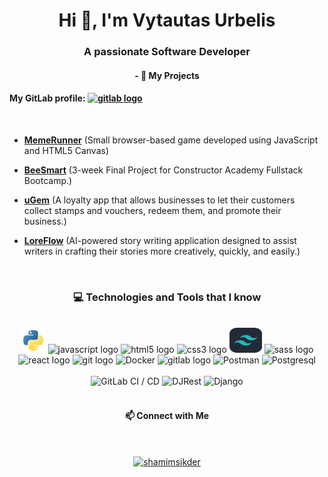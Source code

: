 
<h1 align="center">Hi 👋, I'm Vytautas Urbelis</h1>  
<h3 align="center">A passionate Software Developer</h3>  
<h4 align="center">- 🔭 My Projects</h4>  
<h4 align="left">My GitLab profile: 
<a href="https://gitlab.com/vytautas-urbelis" target="blank"><img src="https://cdn4.iconfinder.com/data/icons/logos-and-brands/512/144_Gitlab_logo_logos-256.png" height="20" width="26" alt="gitlab logo" /></a>
</h4> 
<br />

- **[MemeRunner](https://github.com/vytautas-urbelis/memeRunner/)** (Small browser-based game developed using JavaScript and HTML5 Canvas)
  
- **[BeeSmart](https://github.com/vytautas-urbelis/beesmart)** (3-week Final Project for Constructor Academy Fullstack Bootcamp.)

- **[uGem](https://github.com/vytautas-urbelis/ugem/)** (A loyalty app that allows businesses to let their customers collect stamps and vouchers, redeem them, and promote their business.)
  
- **[LoreFlow](https://github.com/vytautas-urbelis/loreflow)** (AI-powered story writing application designed to assist writers in crafting their stories more creatively, quickly, and easily.)
  
<br />
<div align="center">
  
### :computer: Technologies and Tools that I know

<br />  
</div>
<div align="center">
<a  margin="10" href="https://www.python.org" target="_blank"><img margin="10px" height="40" src="https://raw.githubusercontent.com/devicons/devicon/master/icons/python/python-original.svg" alt="python"/></a>
<img src="https://cdn.jsdelivr.net/gh/devicons/devicon/icons/javascript/javascript-original.svg" height="40" width="52" alt="javascript logo"  />  
<img src="https://cdn.jsdelivr.net/gh/devicons/devicon/icons/html5/html5-original.svg" height="40" width="52" alt="html5 logo"  />
<img src="https://cdn.jsdelivr.net/gh/devicons/devicon/icons/css3/css3-original.svg" height="40" width="52" alt="css3 logo"  />
<img src="https://raw.githubusercontent.com/tandpfun/skill-icons/main/icons/TailwindCSS-Dark.svg" height="40" width="52" alt="tailwindcss logo"  />
<img src="https://cdn.jsdelivr.net/gh/devicons/devicon/icons/sass/sass-original.svg" height="40" width="52" alt="sass logo"  />
<img src="https://cdn.jsdelivr.net/gh/devicons/devicon/icons/react/react-original.svg" height="40" width="52" alt="react logo"  />
<img src="https://cdn.jsdelivr.net/gh/devicons/devicon/icons/git/git-original.svg" height="40" width="52" alt="git logo"  />
<img src="https://cdn3.iconfinder.com/data/icons/logos-and-brands-adobe/512/97_Docker-256.png" height="40" width="52" alt="Docker"  />
<img src="https://cdn4.iconfinder.com/data/icons/logos-and-brands/512/144_Gitlab_logo_logos-256.png" height="40" width="52" alt="gitlab logo"  />
<img height="40" src="https://user-images.githubusercontent.com/25181517/192109061-e138ca71-337c-4019-8d42-4792fdaa7128.png" alt="Postman" title="Postman"/>
<img height="40" src="https://cdn4.iconfinder.com/data/icons/logos-brands-5/24/postgresql-256.png" alt="Postgresql" title="Postgresql"/>
</div>
<br />  
<div align="center">
<img height="60" src="https://hub.datree.io/img/cicd/3.png" alt="GitLab CI / CD" title="GitLab CI / CD"/>
<img height="60" src="https://www.django-rest-framework.org/img/logo.png" alt="DJRest" title="DJRest"/>
<img height="50" src="https://upload.wikimedia.org/wikipedia/commons/thumb/7/75/Django_logo.svg/2560px-Django_logo.svg.png" alt="Django" title="Django"/>
</div>
<br />
<div align="center">


  
#### :mailbox: Connect with Me

</div>

<br />
<p align="center">
<a href="https://linkedin.com/in/vytautas-urbelis" target="blank"><img align="center" src="https://raw.githubusercontent.com/rahuldkjain/github-profile-readme-generator/master/src/images/icons/Social/linked-in-alt.svg" alt="shamimsikder" height="30" width="40" /></a>
</p>

<!--
**vytautas-urbelis/vytautas-urbelis** is a ✨ _special_ ✨ repository because its `README.md` (this file) appears on your GitHub profile.

Here are some ideas to get you started:

- 🔭 I’m currently working on ...
- 🌱 I’m currently learning ...
- 👯 I’m looking to collaborate on ...
- 🤔 I’m looking for help with ...
- 💬 Ask me about ...
- 📫 How to reach me: ...
- 😄 Pronouns: ...
- ⚡ Fun fact: ...
-->
